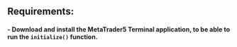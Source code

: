 ## __Requirements__:
#### - Download and install the MetaTrader5 Terminal application, to be able to run the `initialize()` function.